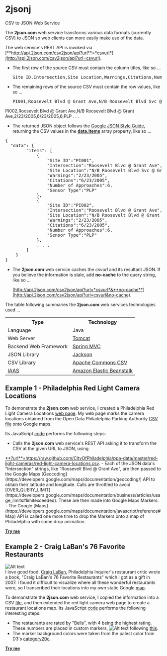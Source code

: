 2jsonj
======

CSV to JSON Web Service

The **2json.com** web service transforms various data formats (currently CSV) to JSON so web clients
can more easily make use of the data.

The web service's REST API is invoked via 
[**http://api.2json.com/csv2json/api?url**=*csvurl*](http://api.2json.com/csv2json/api?url=csvurl).
- The first row of the source CSV must contain the column titles, like so ...
  <pre>Site ID,Intersection,Site Location,Warnings,Citations,Number of Approaches,Sensor Type</pre>
- The remaining rows of the source CSV must contain the row values, like so ...
  <pre>PI001,Roosevelt Blvd @ Grant Ave,N/B Roosevelt Blvd Svc @ Grant Ave,2/23/2005,6/23/2005,6,PLP
PI002,Roosevelt Blvd @ Grant Ave,N/B Roosevelt Blvd @ Grant Ave,2/23/2005,6/23/2005,6,PLP
. . .
</pre>
- The returned JSON object follows the
[Google JSON Style Guide](http://google-styleguide.googlecode.com/svn/trunk/jsoncstyleguide.xml),
returning the CSV values in the
[**data.items**](http://google-styleguide.googlecode.com/svn/trunk/jsoncstyleguide.xml?showone=error#data.items)
array property, like so ...
<pre>
{
  "data": {
        "items": [
            {
                "Site ID":"PI001",
                "Intersection":"Roosevelt Blvd @ Grant Ave",
                "Site Location":"N/B Roosevelt Blvd Svc @ Grant Ave",
                "Warnings":"2/23/2005",
                "Citations":"6/23/2005",
                "Number of Approaches":6,
                "Sensor Type":"PLP"
            },
            {
                "Site ID":"PI002",
                "Intersection":"Roosevelt Blvd @ Grant Ave",
                "Site Location":"N/B Roosevelt Blvd @ Grant Ave",
                "Warnings":"2/23/2005",
                "Citations":"6/23/2005",
                "Number of Approaches":6,
                "Sensor Type":"PLP"
            },
            . . .
        ]
    }
}</pre>
- The **2json.com** web service caches the *csvurl* and its resultant JSON.  If you believe the information is stale,
add **no-cache** to the query string, like so ...

  [http://api.2json.com/csv2json/api?url=*csvurl*&**no-cache**](http://api.2json.com/csv2json/api?url=csvurl&no-cache).

The table following summaries the **2json.com** web services technologies used ...
<table>
<tr><th>Type</th>
  <th>Technology</th></tr>
<tr><td>Language</td>
  <td>Java</td></tr>
<tr><td>Web Server</td>
  <td><a href="http://tomcat.apache.org/" target="_blank">Tomcat</a></td></tr>
<tr><td>Backend Web Framework</td>
  <td><a href="http://docs.spring.io/spring/docs/3.2.x/spring-framework-reference/html/mvc.html" target="_blank">Spring MVC</a></td></tr>
<tr><td>JSON Library</td>
  <td><a href="http://jackson.codehaus.org/" target="_blank">Jackson</a></td></tr>
<tr><td>CSV Library</td>
  <td><a href="http://commons.apache.org/proper/commons-csv/" target="_blank">Apache Commons CSV</a></td></tr>
<tr><td><a href="http://en.wikipedia.org/wiki/Infrastructure_as_a_service#Infrastructure_as_a_service_.28IaaS.29" target="_blank">IAAS</a>
  <td><a href="http://aws.amazon.com/elasticbeanstalk/" target="_blank">Amazon Elastic Beanstalk</a></td></tr>
</table>

Example 1 - Philadelphia Red Light Camera Locations
---------------------------------------------------
To demonstrate the **2json.com** web service, I created a Philadelphia Red Light Camera Locations
[web page](http://kenlin.com/x/2json/philadelphia-red-light-camera-locations.html).
My web page marks the camera locations obtained from the Open Data Philadelphia Parking Authority 
[CSV file](https://raw.github.com/CityOfPhiladelphia/ppa-data/master/red-light-cameras/red-light-camera-locations.csv)
onto Google maps.

Its JavaScript 
[code](https://github.com/kenklin/2jsonj/blob/master/WebContent/WEB-INF/philadelphia-red-light-camera-locations.html)
performs the following steps:
- Calls the **2json.com** web service's REST API asking it to transform the CSV at the given URL to JSON, using
<a href="https://raw.github.com/CityOfPhiladelphia/ppa-data/master/red-light-cameras/red-light-camera-locations.csv" target="_blank">
**?url**=https://raw.github.com/CityOfPhiladelphia/ppa-data/master/red-light-cameras/red-light-camera-locations.csv</a>.
- Each of the JSON data's "Intersection" strings, like "Roosevelt Blvd @ Grant Ave", are then passed
to the Google Maps [Geocoding](https://developers.google.com/maps/documentation/geocoding/) API
to obtain their latitude and longitude.  Calls are throttled to avoid 
[OVER_QUERY_LIMIT](https://developers.google.com/maps/documentation/business/articles/usage_limits#limitexceeded).
These are then made into Google Maps Markers.
- The Google [Maps](https://developers.google.com/maps/documentation/javascript/reference#Map) API is called one more time
to drop the Markers onto a map of Philadelphia with some drop animation.

[**Try me**](http://kenlin.com/x/2json/philadelphia-red-light-camera-locations.html)

Example 2 - Craig LaBan's 76 Favorite Restaurants
-------------------------------------------------
![Alt text](https://raw.github.com/kenklin/2jsonj/master/WebContent/WEB-INF/craig-labans-76-favorite-restaurants.png)<br>
I love good food.  [Craig LaBan](http://www.philly.com/philly/columnists/craig_laban/), Philadelphia Inquirer's
restaurant critic wrote a book, "Craig LaBan's 76 Favorite Restaurants" which I got as a gift in 2007.
I found it difficult to visualize where all these wonderful restaurants were, so I transcribed their locations
into my own static
Google [map](https://maps.google.com/maps/ms?hl=en&gl=us&ie=UTF8&oe=UTF8&msa=0&msid=210519233940291334860.0000011278882e18ade7f).

To demonstrate the **2json.com** web service, I copied the information into a CSV
[file](https://raw.github.com/kenklin/2jsonj/master/WebContent/WEB-INF/craig-labans-76-favorite-restaurants.csv),
and then extended the red light camera web page to create a restaurant locations map.  Its JavaScript
[code](https://github.com/kenklin/2jsonj/blob/master/WebContent/WEB-INF/craig-labans-76-favorite-restaurants.html)
performs the following interesting steps:
- The restaurants are rated by "Bells", with 4 being the highest rating.  These numbers are placed in custom markers,
![Alt text](http://chart.apis.google.com/chart?chst=d_map_pin_letter&chld=4|c6dbef) following [this](https://developers.google.com/chart/infographics/docs/dynamic_icons?csw=1#plain_pin).
- The marker background colors were taken from the palest color from D3's
[category20c](https://github.com/mbostock/d3/wiki/Ordinal-Scales#categorical-colors).

[**Try me**](http://kenlin.com/x/2json/craig-labans-76-favorite-restaurants.html)
